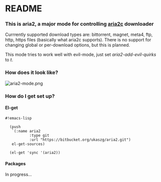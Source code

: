 # README                                                                                                                    
### This is aria2, a major mode for controlling [aria2c](http://aria2.sourceforge.net/) downloader ###
Currrently supported download types are: bittorrent, magnet, meta4, ftp, http, https files (basically what aria2c supports).
There is no support for changing global or per-download options, but this is planned.

This mode tries to work well with evil-mode, just set *aria2-add-evil-quirks* to *t*.

### How does it look like? ###
![aria2-mode.png](https://bitbucket.org/repo/enngMR/images/3703075290-aria2-mode.png)

### How do I get set up? ###

#### El-get ####

```
#!emacs-lisp

  (push
   `(:name aria2
           :type git
           :url "https://bitbucket.org/ukaszg/aria2.git")
   el-get-sources)

  (el-get 'sync '(aria2))
```

#### Packages ####
In progress...